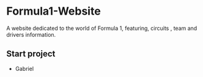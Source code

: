 # Formula1-Website

A website dedicated to the world of Formula 1, featuring, circuits , team and drivers information.

## Start project


<ul type='disc'>
<li>Gabriel</li>

</ul>